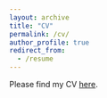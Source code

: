 ```yaml
---
layout: archive
title: "CV"
permalink: /cv/
author_profile: true
redirect_from:
  - /resume
---
```


Please find my CV [here](https://batoolsalehi.github.io/files/Resume-Batool-Salehi_Oct2023.pdf).


